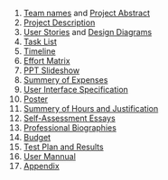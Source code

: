 1. [Team names](Project&#32;Documents/Description.md) and [Project Abstract](Project&#32;Documents/Project_Abstract.md) 
2. [Project Description](Project&#32;Documents/Description.md) 
3. [User Stories](Project&#32;Documents/User&#32;Stories.md) and [Design Diagrams](Project&#32;Documents/Design_Diagram.pdf) 
4. [Task List](Project&#32;Documents/Task&#32;List.md) 
5. [Timeline](Project&#32;Documents/Timeline.md) 
6. [Effort Matrix](Project&#32;Documents/EffortMatrix.md) 
7. [PPT Slideshow](Project&#32;Documents/Tangerines.pptx) 
7. [Summery of Expenses](Project&#32;Documents/Summary_of_Expenses.pdf) 
7. [User Interface Specification](Project&#32;Documents/User_Interface_Specification.pdf) 
7. [Poster](Project&#32;Documents/poster.pdf) 
7. [Summery of Hours and Justification](Summery&#32;of&#32;Hours&#32;and&#32;Justification) 
8. [Self-Assessment Essays](Individual&#32;Assessment) 
9. [Professional Biographies](Professional&#32;Biography) 
10. [Budget](Project&#32;Documents/Budget.md)
11. [Test Plan and Results](Project&#32;Documents/Test&#32;Plan.pdf)
12. [User Mannual](https://raguneopaney.github.io/userguides/)
13. [Appendix](Project&#32;Documents/Appendix.md) 
